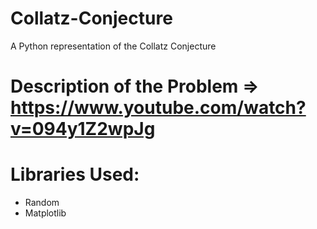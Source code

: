# Collatz-Conjecture

A Python representation of the Collatz Conjecture
 
# Description of the Problem => https://www.youtube.com/watch?v=094y1Z2wpJg

# Libraries Used:
  - Random
  - Matplotlib

